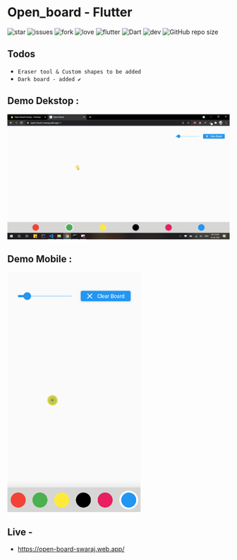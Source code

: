 # Open_board - Flutter

![star](https://img.shields.io/github/stars/swaraj961/OpenBoard) ![issues](https://img.shields.io/github/issues/swaraj961/OpenBoard) ![fork](https://img.shields.io/github/forks/swaraj961/OpenBoard) ![love](https://img.shields.io/badge/open%20%20source-%E2%9D%A4-red) ![flutter](https://img.shields.io/badge/Flutter-Framework-blue?logo=flutter) ![Dart](https://img.shields.io/badge/Dart-Language-blue?logo=dart) ![dev](https://img.shields.io/badge/developed%20by%20-swaraj%20routray-orange)
![GitHub repo size](https://img.shields.io/github/repo-size/swaraj961/OpenBoard)

## Todos

- `Eraser tool & Custom shapes to be added ` 
-  `Dark board - added ✔ `


## Demo Dekstop :
 
 <img src="https://github.com/swaraj961/OpenBoard/blob/master/demo.gif"/>

## Demo Mobile :
 
 <img src="https://github.com/swaraj961/OpenBoard/blob/master/demoMobile.gif"/>

 
## Live -
- https://open-board-swaraj.web.app/

